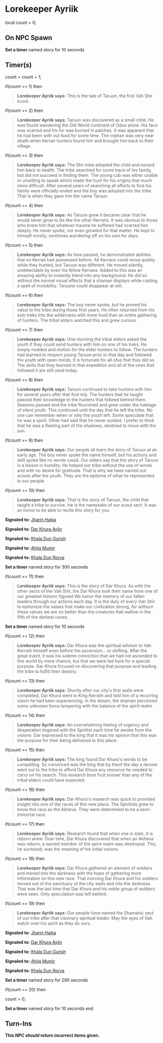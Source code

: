 # Lorekeeper Ayriik
local count = 0;
## On NPC Spawn

**Set a timer** named *story* for 10 seconds
## Timer(s)

count = count + 1;

if(count == 1) then


>**Lorekeeper Ayriik says:** This is the tale of Taruun, the first Vah Shir scout.

if(count == 2) then


>**Lorekeeper Ayriik says:** Taruun was discovered as a small child. He was found wandering the Old World continent of Odus alone. His face was scarred and his fur was burned in patches. It was apparent that he had been with out food for some time. The orphan was very near death when Kerran hunters found him and brought him back to their village.

if(count == 3) then


>**Lorekeeper Ayriik says:** The Shir tribe adopted the child and nursed him back to health. The tribe searched for some trace of his family, but did not succeed in finding them. The young cub was either unable or unwilling to speak which made the hunt for his origins that much more difficult. After several years of searching all efforts to find his family were officially ended and the boy was adopted into the tribe. That is when they gave him the name Taruun.

if(count == 4) then


>**Lorekeeper Ayriik says:** As Taruun grew it became clear that he would never grow to be like the other Kerrans. It was obvious to those who knew him that whatever trauma he suffered had scarred him deeply. He never spoke, nor even growled for that matter. He kept to himself mostly, somtimes wandering off on his own for days.

if(count == 5) then


>**Lorekeeper Ayriik says:** As time passed, he demonstrated abilities that no Kerran had possessed before. All Kerrans could move quietly while they hunted, but Taruun was different. He moved silently, undetectable by even his fellow Kerrans. Added to this was an amazing ability to instantly blend into any background. He did so without the normal visual effects that a shaman displays while casting a spell of invisibility. Taruune could disappear at will.

if(count == 6) then


>**Lorekeeper Ayriik says:** The boy never spoke, but he proved his value to the tribe during those first years. He often returned from his solo treks into the wilderness with more food than an entire gathering of hunters. The tribal elders watched this and grew curious.

if(count == 7) then


>**Lorekeeper Ayriik says:** One morning the tribal elders asked the youth if they could send hunters with him on one of his treks. He simply nodded and motion for the elder hunters to follow. The hunters had learned to respect young Taruun prior to that day and followed the youth with open minds. It is fortunate for all ofus that they did so. The skills that they learned in that expedition and all of the ones that followed it are still used today.

if(count == 8) then


>**Lorekeeper Ayriik says:** Taruun continued to take hunters with him for several years after that first trip. The hunters that he taught passed their knowledge to the hunters that follwed behind them. Seasons passed and the tribe flourished and grew under the tutelage of silent youth. This continued until the day that he left the tribe. No one can remember when or why the youth left. Some speculate that he was a spirit. Other had said that he never existed. I prefer to think that he was a fleeting part of the shadows, destined to move with the sun.

if(count == 9) then


>**Lorekeeper Ayriik says:** Our people all learn the story of Taruun at an early age. The boy never spoke the name himself, but his actions and skill spoke like no words could. Our elders say that the story of Taruun is a lesson in humility. He helped our tribe without the use of words and with no desire for gratitude. That is why we have named out scouts after the youth. They are the epitome of what he represented to our people.

if(count == 10) then


>**Lorekeeper Ayriik says:** That is the story of Taruun, the child that taught a tribe to survive. He is the namesake of our scout sect. It was an honor to be able to recite this story for you.


**Signaled to:**  [Jharin Hajka](/npc/155105)


**Signaled to:**  [Dar Khura Aylin](/npc/155140)


**Signaled to:**  [Khala Dun Gurish](/npc/155139)


**Signaled to:**  [Ahjiq Mumir](/npc/155108)


**Signaled to:**  [Khala Dun Rorya](/npc/155107)


**Set a timer** named *story* for 300 seconds

if(count == 11) then


>**Lorekeeper Ayriik says:** This is the story of Dar Khura. As with the other sects of the Vah Shir, the Dar Khura took their name from one of our greatest historic figured We honor the memory of our fallen leaders through our actions each day. It is the duty of every Vah Shir to epitomize the values that make our civilization strong, for without these values we are no better than the creatures that wallow in the filth of the darkest caves.


**Set a timer** named *story* for 10 seconds

if(count == 12) then


>**Lorekeeper Ayriik says:** Dar Khura was the spiritual advisor to Vah Kerrath himself even before the ascension... or shifting. After the great event, it was his solemn conviction that we had not ascended to this world by mere chance, but that we were led here for a special purpose. Dar Khura focused on discovering that purpose and leading the tribe to fulfill their destiny.

if(count == 13) then


>**Lorekeeper Ayriik says:** Shortly after our city's first walls were completed, Dar Khura went to King Kerrath and told him of a recurring vision he had been experiencing. In the dream, the shaman perceived some unknown force tampering with the balance of the spirit realm.

if(count == 14) then


>**Lorekeeper Ayriik says:** An overwhelming feeling of urgency and desperation lingered with the Spiritist each time he awoke from the visions. Dar expressed to the king that it was his opinion that this was the purpose for their being delivered to this place.

if(count == 15) then


>**Lorekeeper Ayriik says:** The king found Dar Khura's words to be compelling. So convinced was the king that by theof the day a decree went out to the tribe to afford Dar Khura any resource he needed to carry on his search. This research bore fruit sooner than any of the tribal elders could have expected.

if(count == 16) then


>**Lorekeeper Ayriik says:** Dar Khura's research was quick to provided insight into one of the races of this new place. The Spiritists grew to know this race as the Akheva. They were determined to be a semi-immortal race.

if(count == 17) then


>**Lorekeeper Ayriik says:** Research found that when one is slain, it is reborn anew. Over time, Dar Khura discovered that when an Akheva was reborn, a sacred member of the spirit realm was destroyed. This, he surmised, was the meaning of his initial visions.

if(count == 18) then


>**Lorekeeper Ayriik says:** Dar Khura gathered an element of soldiers and moved into the darkness with the hope of gathering more information on this new race. That morning Dar Khura and his soldiers moved out of the sanctuary of the city walls and into the darkness. That was the last time that Dar Khura and his noble group of soldiers were seen. Only speculation was left behind.

if(count == 19) then


>**Lorekeeper Ayriik says:** Our people have named the Shamanic sect of our tribe after that visionary spiritual leader. May the eyes of Vah watch over his spirit as they do ours.


**Signaled to:**  [Jharin Hajka](/npc/155105)


**Signaled to:**  [Dar Khura Aylin](/npc/155140)


**Signaled to:**  [Khala Dun Gurish](/npc/155139)


**Signaled to:**  [Ahjiq Mumir](/npc/155108)


**Signaled to:**  [Khala Dun Rorya](/npc/155107)


**Set a timer** named *story* for 290 seconds

if(count == 20) then


count = 0;


**Set a timer** named *story* for 10 seconds
end

## Turn-Ins



**This NPC *should* return incorrect items given.**





